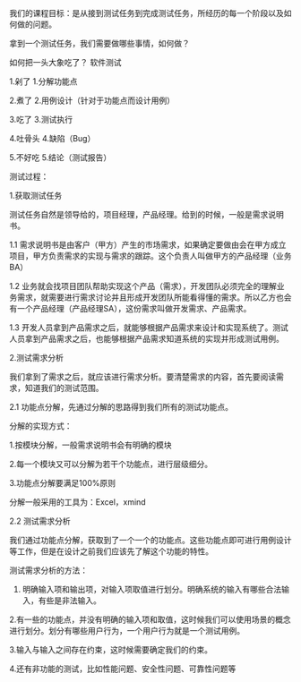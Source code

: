 我们的课程目标：是从接到测试任务到完成测试任务，所经历的每一个阶段以及如何做的问题。

拿到一个测试任务，我们需要做哪些事情，如何做？

如何把一头大象吃了？			软件测试

1.剁了						1.分解功能点

2.煮了						2.用例设计（针对于功能点而设计用例）

3.吃了						3.测试执行

4.吐骨头						4.缺陷（Bug）

5.不好吃						5.结论（测试报告）

测试过程：

1.获取测试任务

测试任务自然是领导给的，项目经理，产品经理。给到的时候，一般是需求说明书。

1.1 需求说明书是由客户（甲方）产生的市场需求，如果确定要做由会在甲方成立项目，甲方负责需求的实现与需求的跟踪。这个负责人叫做甲方的产品经理（业务BA）

1.2 业务就会找项目团队帮助实现这个产品（需求），开发团队必须完全的理解业务需求，就需要进行需求讨论并且形成开发团队所能看得懂的需求。所以乙方也会有一个产品经理（产品经理SA），这份需求叫做开发需求、产品需求。

1.3 开发人员拿到产品需求之后，就能够根据产品需求来设计和实现系统了。测试人员拿到产品需求之后，也能够根据产品需求知道系统的实现并形成测试用例。

2.测试需求分析

我们拿到了需求之后，就应该进行需求分析。要清楚需求的内容，首先要阅读需求，知道我们的测试范围。

2.1 功能点分解，先通过分解的思路得到我们所有的测试功能点。

分解的实现方式：

1.按模块分解，一般需求说明书会有明确的模块

2.每一个模块又可以分解为若干个功能点，进行层级细分。

3.功能点分解要满足100%原则

分解一般采用的工具为：Excel，xmind

2.2 测试需求分析

我们通过功能点分解，获取到了一个一个的功能点。这些功能点即可进行用例设计等工作，但是在设计之前我们应该先了解这个功能的特性。

测试需求分析的方法：

1. 明确输入项和输出项，对输入项取值进行划分。明确系统的输入有哪些合法输入，有些是非法输入。

2.有一些的功能点，并没有明确的输入项和取值，这时候我们可以使用场景的概念进行划分。划分有哪些用户行为，一个用户行为就是一个测试用例。

3.输入与输入之间存在约束，这时候需要确定我们的约束。

4.还有非功能的测试，比如性能问题、安全性问题、可靠性问题等























